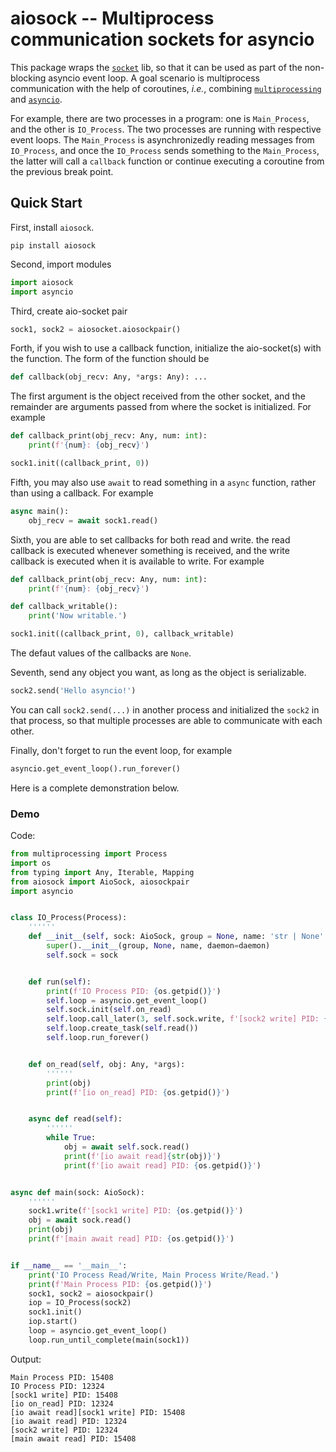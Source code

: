 # aiosock -- Multiprocess communication sockets for asyncio

This package wraps the [`socket`](https://docs.python.org/3/library/socket.html) lib, so that it can be used as part of the non-blocking asyncio event loop. A goal scenario is multiprocess communication with the help of  coroutines, *i.e.*, combining [`multiprocessing`](https://docs.python.org/3/library/multiprocessing.html) and [`asyncio`](https://docs.python.org/3/library/asyncio.html). 

For example, there are two processes in a program: one is `Main_Process`, and the other is `IO_Process`. The two processes are running with respective event loops. The `Main_Process` is asynchronizedly reading messages from `IO_Process`, and once the `IO_Process` sends something to the `Main_Process`, the latter will call a `callback` function or continue executing a coroutine from the previous break point.

## Quick Start

First, install `aiosock`.

```
pip install aiosock
```

Second, import modules

```Python
import aiosock
import asyncio
```

Third, create aio-socket pair
```Python
sock1, sock2 = aiosocket.aiosockpair()
```

Forth, if you wish to use a callback function, initialize the aio-socket(s) with the function. The form of the function should be
```Python
def callback(obj_recv: Any, *args: Any): ...
```
The first argument is the object received from the other socket, and the remainder are arguments passed from where the socket is initialized. For example

```Python
def callback_print(obj_recv: Any, num: int): 
    print(f'{num}: {obj_recv}')

sock1.init((callback_print, 0))
```

Fifth, you may also use `await` to read something in a `async` function, rather than using a callback. For example

```Python
async main():
    obj_recv = await sock1.read()
```
Sixth, you are able to set callbacks for both read and write. the read callback is executed whenever something is received, and the write callback is executed when it is available to write. For example

```Python
def callback_print(obj_recv: Any, num: int): 
    print(f'{num}: {obj_recv}')

def callback_writable():
    print('Now writable.')

sock1.init((callback_print, 0), callback_writable)
```

The defaut values of the callbacks are `None`.

Seventh, send any object you want, as long as the object is serializable.
```Python
sock2.send('Hello asyncio!')
```

You can call `sock2.send(...)` in another process and initialized the `sock2` in that process, so that multiple processes are able to communicate with each other.

Finally, don't forget to run the event loop, for example

```Python
asyncio.get_event_loop().run_forever()
```

Here is a complete demonstration below.


### Demo

Code:

``` Python
from multiprocessing import Process
import os
from typing import Any, Iterable, Mapping
from aiosock import AioSock, aiosockpair
import asyncio


class IO_Process(Process):
    ''''''
    def __init__(self, sock: AioSock, group = None, name: 'str | None' = None, args: Iterable[Any] = (), kwargs: Mapping[str, Any] = {}, *, daemon: 'bool | None' = None) -> None:
        super().__init__(group, None, name, daemon=daemon)
        self.sock = sock


    def run(self):
        print(f'IO Process PID: {os.getpid()}')
        self.loop = asyncio.get_event_loop()
        self.sock.init(self.on_read)
        self.loop.call_later(3, self.sock.write, f'[sock2 write] PID: {os.getpid()}')
        self.loop.create_task(self.read())
        self.loop.run_forever()


    def on_read(self, obj: Any, *args):
        ''''''
        print(obj)
        print(f'[io on_read] PID: {os.getpid()}')


    async def read(self):
        ''''''
        while True:
            obj = await self.sock.read()
            print(f'[io await read]{str(obj)}')
            print(f'[io await read] PID: {os.getpid()}')


async def main(sock: AioSock):
    ''''''
    sock1.write(f'[sock1 write] PID: {os.getpid()}')
    obj = await sock.read()
    print(obj)
    print(f'[main await read] PID: {os.getpid()}')


if __name__ == '__main__':    
    print('IO Process Read/Write, Main Process Write/Read.')  
    print(f'Main Process PID: {os.getpid()}')
    sock1, sock2 = aiosockpair()
    iop = IO_Process(sock2)
    sock1.init()
    iop.start()
    loop = asyncio.get_event_loop()
    loop.run_until_complete(main(sock1))
```

Output:

```
Main Process PID: 15408
IO Process PID: 12324
[sock1 write] PID: 15408
[io on_read] PID: 12324
[io await read][sock1 write] PID: 15408
[io await read] PID: 12324
[sock2 write] PID: 12324
[main await read] PID: 15408
```